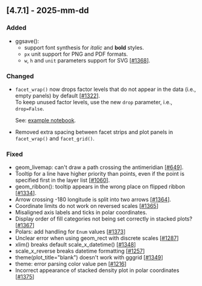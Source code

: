 ## [4.7.1] - 2025-mm-dd

### Added

- ggsave(): 
  - support font synthesis for *italic* and **bold** styles.
  - `px` unit support for PNG and PDF formats.
  - `w`, `h` and `unit` parameters support for SVG [[#1368](https://github.com/JetBrains/lets-plot/issues/1368)].

### Changed

- `facet_wrap()` now drops factor levels that do not appear in the data (i.e., empty panels) by default [[#1322](https://github.com/JetBrains/lets-plot/issues/1322)]. <br>
  To keep unused factor levels, use the new `drop` parameter, i.e., `drop=False`.

  See: [example notebook](https://nbviewer.org/github/JetBrains/lets-plot/blob/master/docs/f-25c/facet_wrap_empty_panels.ipynb).
- Removed extra spacing between facet strips and plot panels in `facet_wrap()` and `facet_grid()`.

### Fixed
- geom_livemap: can't draw a path crossing the antimeridian [[#649](https://github.com/JetBrains/lets-plot/issues/649)].
- Tooltip for a line have higher priority than points, even if the point is specified first in the layer list [[#1060](https://github.com/JetBrains/lets-plot/issues/1060)].
- geom_ribbon(): tooltip appears in the wrong place on flipped ribbon [[#1334](https://github.com/JetBrains/lets-plot/issues/1334)].
- Arrow crossing -180 longitude is split into two arrows [[#1364](https://github.com/JetBrains/lets-plot/issues/1364)].
- Coordinate limits do not work on reversed scales [[#1365](https://github.com/JetBrains/lets-plot/issues/1365)]
- Misaligned axis labels and ticks in polar coordinates.
- Display order of fill categories not being set correctly in stacked plots? [[#1367](https://github.com/JetBrains/lets-plot/issues/1367)]
- Polars: add handling for `Enum` values [[#1373](https://github.com/JetBrains/lets-plot/issues/1373)]
- Unclear error when using geom_rect with discrete scales [[#1287](https://github.com/JetBrains/lets-plot/issues/1287)]
- xlim() breaks default scale_x_datetime() [[#1348](https://github.com/JetBrains/lets-plot/issues/1348)]
- scale_x_reverse breaks datetime formatting [[#1257](https://github.com/JetBrains/lets-plot/issues/1257)]
- theme(plot_title="blank") doesn't work with gggrid [[#1349](https://github.com/JetBrains/lets-plot/issues/1349)]
- theme: error parsing color value pen [[#1216](https://github.com/JetBrains/lets-plot/issues/1216)]
- Incorrect appearance of stacked density plot in polar coordinates [[#1375](https://github.com/JetBrains/lets-plot/issues/1375)]

